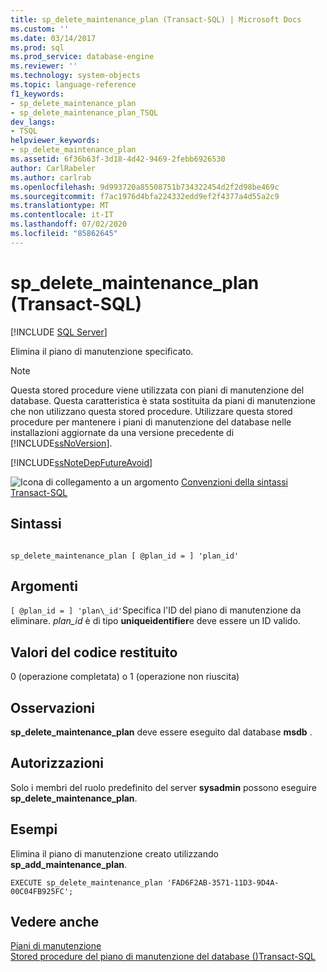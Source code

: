 ```yaml
---
title: sp_delete_maintenance_plan (Transact-SQL) | Microsoft Docs
ms.custom: ''
ms.date: 03/14/2017
ms.prod: sql
ms.prod_service: database-engine
ms.reviewer: ''
ms.technology: system-objects
ms.topic: language-reference
f1_keywords:
- sp_delete_maintenance_plan
- sp_delete_maintenance_plan_TSQL
dev_langs:
- TSQL
helpviewer_keywords:
- sp_delete_maintenance_plan
ms.assetid: 6f36b63f-3d18-4d42-9469-2febb6926530
author: CarlRabeler
ms.author: carlrab
ms.openlocfilehash: 9d993720a85508751b734322454d2f2d98be469c
ms.sourcegitcommit: f7ac1976d4bfa224332edd9ef2f4377a4d55a2c9
ms.translationtype: MT
ms.contentlocale: it-IT
ms.lasthandoff: 07/02/2020
ms.locfileid: "85862645"
---
```

# <a name="sp_delete_maintenance_plan-transact-sql"></a>sp_delete_maintenance_plan (Transact-SQL)
[!INCLUDE [SQL Server](../../includes/applies-to-version/sqlserver.md)]

  Elimina il piano di manutenzione specificato.  
  
> [!NOTE]  
>  Questa stored procedure viene utilizzata con piani di manutenzione del database. Questa caratteristica è stata sostituita da piani di manutenzione che non utilizzano questa stored procedure. Utilizzare questa stored procedure per mantenere i piani di manutenzione del database nelle installazioni aggiornate da una versione precedente di [!INCLUDE[ssNoVersion](../../includes/ssnoversion-md.md)].  
  
 [!INCLUDE[ssNoteDepFutureAvoid](../../includes/ssnotedepfutureavoid-md.md)]  
  
 ![Icona di collegamento a un argomento](../../database-engine/configure-windows/media/topic-link.gif "Icona di collegamento a un argomento") [Convenzioni della sintassi Transact-SQL](../../t-sql/language-elements/transact-sql-syntax-conventions-transact-sql.md)  
  
## <a name="syntax"></a>Sintassi  
  
```  
  
sp_delete_maintenance_plan [ @plan_id = ] 'plan_id'   
```  
  
## <a name="arguments"></a>Argomenti  
`[ @plan_id = ] 'plan\_id'`Specifica l'ID del piano di manutenzione da eliminare. *plan_id* è di tipo **uniqueidentifier**e deve essere un ID valido.  
  
## <a name="return-code-values"></a>Valori del codice restituito  
 0 (operazione completata) o 1 (operazione non riuscita)  
  
## <a name="remarks"></a>Osservazioni  
 **sp_delete_maintenance_plan** deve essere eseguito dal database **msdb** .  
  
## <a name="permissions"></a>Autorizzazioni  
 Solo i membri del ruolo predefinito del server **sysadmin** possono eseguire **sp_delete_maintenance_plan**.  
  
## <a name="examples"></a>Esempi  
 Elimina il piano di manutenzione creato utilizzando **sp_add_maintenance_plan**.  
  
```  
EXECUTE sp_delete_maintenance_plan 'FAD6F2AB-3571-11D3-9D4A-00C04FB925FC';  
```  
  
## <a name="see-also"></a>Vedere anche  
 [Piani di manutenzione](../../relational-databases/maintenance-plans/maintenance-plans.md)   
 [Stored procedure del piano di manutenzione del database &#40;&#41;Transact-SQL](../../relational-databases/system-stored-procedures/database-maintenance-plan-stored-procedures-transact-sql.md)  
  
  
